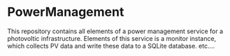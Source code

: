 # PowerManagement
This repository contains all elements of a power management service for a photovoltic infrastructure. 
Elements of this service is a monitor instance, which collects PV data and write these data to a SQLite database.
etc....
